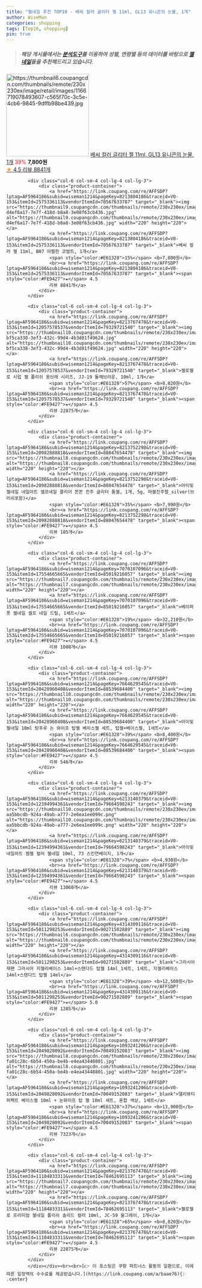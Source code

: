 ```yaml
---
title: "젤네일 추천 TOP10 - 베씨 컬러 글리터 젤 11ml, GL13 유니콘의 눈물, 1개"
author: WiseMan
categories: shopping
tags: [Top10, shopping]
pin: true
---
```


> ##### 해당 게시물에서는 [**분석도구**](https://itemscout.io/)를 이용하여 **성별**, **연령별** 등의 데이터를 바탕으로 [**젤네일**](https://link.coupang.com/a/baae76)들을 추천해드리고 있습니다.
<div class="container"><div class="row">
            <div class="col-6 col-sm-4 col-lg-4 col-lg-3">
                <div class="product-container">
                    <a href="https://link.coupang.com/re/AFFSDP?lptag=AF5964186&subid=wiseman1214&pageKey=8213804186&traceid=V0-153&itemId=2575329673&vendorItemId=70567627761" target="_blank"><img src="https://thumbnail6.coupangcdn.com/thumbnails/remote/230x230ex/image/retail/images/1166719078493607-c565f70c-3c5e-4cb6-9845-9dffb98be439.jpg" alt="https://thumbnail6.coupangcdn.com/thumbnails/remote/230x230ex/image/retail/images/1166719078493607-c565f70c-3c5e-4cb6-9845-9dffb98be439.jpg" width="220" height="220"></a>
                    <a href="https://link.coupang.com/re/AFFSDP?lptag=AF5964186&subid=wiseman1214&pageKey=8213804186&traceid=V0-153&itemId=2575329673&vendorItemId=70567627761" target="_blank">베씨 컬러 글리터 젤 11ml, GL13 유니콘의 눈물, 1개</a>
                    <span style="color:#E61328">39%</span> <b>7,800원</b>
                    <br><a href="https://link.coupang.com/re/AFFSDP?lptag=AF5964186&subid=wiseman1214&pageKey=8213804186&traceid=V0-153&itemId=2575329673&vendorItemId=70567627761" target="_blank"><span style="color:#FE9427">★</span> 4.5
                    리뷰 8841개</a>
                </div>
            </div>
            
            <div class="col-6 col-sm-4 col-lg-4 col-lg-3">
                <div class="product-container">
                    <a href="https://link.coupang.com/re/AFFSDP?lptag=AF5964186&subid=wiseman1214&pageKey=8213804186&traceid=V0-153&itemId=2575336113&vendorItemId=70567633787" target="_blank"><img src="https://thumbnail9.coupangcdn.com/thumbnails/remote/230x230ex/image/retail/images/1256261212168453-d4ef6a17-7e7f-418d-b8a8-3e08f63cb436.jpg" alt="https://thumbnail9.coupangcdn.com/thumbnails/remote/230x230ex/image/retail/images/1256261212168453-d4ef6a17-7e7f-418d-b8a8-3e08f63cb436.jpg" width="220" height="220"></a>
                    <a href="https://link.coupang.com/re/AFFSDP?lptag=AF5964186&subid=wiseman1214&pageKey=8213804186&traceid=V0-153&itemId=2575336113&vendorItemId=70567633787" target="_blank">베씨 컬러 젤 11ml, B07 아찔한 코발트, 1개</a>
                    <span style="color:#E61328">15%</span> <b>7,800원</b>
                    <br><a href="https://link.coupang.com/re/AFFSDP?lptag=AF5964186&subid=wiseman1214&pageKey=8213804186&traceid=V0-153&itemId=2575336113&vendorItemId=70567633787" target="_blank"><span style="color:#FE9427">★</span> 4.5
                    리뷰 8841개</a>
                </div>
            </div>
            
            <div class="col-6 col-sm-4 col-lg-4 col-lg-3">
                <div class="product-container">
                    <a href="https://link.coupang.com/re/AFFSDP?lptag=AF5964186&subid=wiseman1214&pageKey=8213767478&traceid=V0-153&itemId=12057578537&vendorItemId=79329721540" target="_blank"><img src="https://thumbnail10.coupangcdn.com/thumbnails/remote/230x230ex/image/retail/images/1305353994109763-bf5ca338-3ef3-432c-99d4-4b3d81f49624.jpg" alt="https://thumbnail10.coupangcdn.com/thumbnails/remote/230x230ex/image/retail/images/1305353994109763-bf5ca338-3ef3-432c-99d4-4b3d81f49624.jpg" width="220" height="220"></a>
                    <a href="https://link.coupang.com/re/AFFSDP?lptag=AF5964186&subid=wiseman1214&pageKey=8213767478&traceid=V0-153&itemId=12057578537&vendorItemId=79329721540" target="_blank">젤로젤로 시럽 젤 폴리쉬 옹브레 시리즈, JJ-19 돌체브라운, 10ml, 1개</a>
                    <span style="color:#E61328">57%</span> <b>8,820원</b>
                    <br><a href="https://link.coupang.com/re/AFFSDP?lptag=AF5964186&subid=wiseman1214&pageKey=8213767478&traceid=V0-153&itemId=12057578537&vendorItemId=79329721540" target="_blank"><span style="color:#FE9427">★</span> 4.5
                    리뷰 22875개</a>
                </div>
            </div>
            
            <div class="col-6 col-sm-4 col-lg-4 col-lg-3">
                <div class="product-container">
                    <a href="https://link.coupang.com/re/AFFSDP?lptag=AF5964186&subid=wiseman1214&pageKey=8213752298&traceid=V0-153&itemId=20982888818&vendorItemId=88047654478" target="_blank"><img src="https://thumbnail8.coupangcdn.com/thumbnails/remote/230x230ex/image/vendor_inventory/5603/0c49a388f9768025d418f2b68d5724d1a3fe2cad7afae8e3e4b69d7ada9e.png" alt="https://thumbnail8.coupangcdn.com/thumbnails/remote/230x230ex/image/vendor_inventory/5603/0c49a388f9768025d418f2b68d5724d1a3fe2cad7afae8e3e4b69d7ada9e.png" width="220" height="220"></a>
                    <a href="https://link.coupang.com/re/AFFSDP?lptag=AF5964186&subid=wiseman1214&pageKey=8213752298&traceid=V0-153&itemId=20982888818&vendorItemId=88047654478" target="_blank">아이빛 젤네일 네일아트 셀프네일 클리어 쫀쫀 진주 글리터 통젤, 1개, 5g, 마블진주펄_silver(브러쉬포함)</a>
                    <span style="color:#E61328">35%</span> <b>7,990원</b>
                    <br><a href="https://link.coupang.com/re/AFFSDP?lptag=AF5964186&subid=wiseman1214&pageKey=8213752298&traceid=V0-153&itemId=20982888818&vendorItemId=88047654478" target="_blank"><span style="color:#FE9427">★</span> 4.5
                    리뷰 185개</a>
                </div>
            </div>
            
            <div class="col-6 col-sm-4 col-lg-4 col-lg-3">
                <div class="product-container">
                    <a href="https://link.coupang.com/re/AFFSDP?lptag=AF5964186&subid=wiseman1214&pageKey=7070107096&traceid=V0-153&itemId=17554665665&vendorItemId=85019216057" target="_blank"><img src="https://thumbnail7.coupangcdn.com/thumbnails/remote/230x230ex/image/vendor_inventory/6250/ab4d5e07478926c8e6a1f96fb9da1e91ece1c724c6b6c64096ffe69ec8ba.jpg" alt="https://thumbnail7.coupangcdn.com/thumbnails/remote/230x230ex/image/vendor_inventory/6250/ab4d5e07478926c8e6a1f96fb9da1e91ece1c724c6b6c64096ffe69ec8ba.jpg" width="220" height="220"></a>
                    <a href="https://link.coupang.com/re/AFFSDP?lptag=AF5964186&subid=wiseman1214&pageKey=7070107096&traceid=V0-153&itemId=17554665665&vendorItemId=85019216057" target="_blank">베이퍼풋 젤네일 셀프 네일 드릴, 1세트</a>
                    <span style="color:#E61328">19%</span> <b>32,210원</b>
                    <br><a href="https://link.coupang.com/re/AFFSDP?lptag=AF5964186&subid=wiseman1214&pageKey=7070107096&traceid=V0-153&itemId=17554665665&vendorItemId=85019216057" target="_blank"><span style="color:#FE9427">★</span> 4.5
                    리뷰 1008개</a>
                </div>
            </div>
            
            <div class="col-6 col-sm-4 col-lg-4 col-lg-3">
                <div class="product-container">
                    <a href="https://link.coupang.com/re/AFFSDP?lptag=AF5964186&subid=wiseman1214&pageKey=7664629545&traceid=V0-153&itemId=20428960408&vendorItemId=88539684400" target="_blank"><img src="https://thumbnail10.coupangcdn.com/thumbnails/remote/230x230ex/image/vendor_inventory/b06e/1657fd43f982ca12d219b8ac70c07acdeac6f23b5abf26ece1df7f0733a7.png" alt="https://thumbnail10.coupangcdn.com/thumbnails/remote/230x230ex/image/vendor_inventory/b06e/1657fd43f982ca12d219b8ac70c07acdeac6f23b5abf26ece1df7f0733a7.png" width="220" height="220"></a>
                    <a href="https://link.coupang.com/re/AFFSDP?lptag=AF5964186&subid=wiseman1214&pageKey=7664629545&traceid=V0-153&itemId=20428960408&vendorItemId=88539684400" target="_blank">아이빛 젤네일 10ml 탕후루 논 와이프 탑젤 베이스젤 세트, 탑젤+베이스젤, 1세트</a>
                    <span style="color:#E61328">39%</span> <b>8,400원</b>
                    <br><a href="https://link.coupang.com/re/AFFSDP?lptag=AF5964186&subid=wiseman1214&pageKey=7664629545&traceid=V0-153&itemId=20428960408&vendorItemId=88539684400" target="_blank"><span style="color:#FE9427">★</span> 4.5
                    리뷰 546개</a>
                </div>
            </div>
            
            <div class="col-6 col-sm-4 col-lg-4 col-lg-3">
                <div class="product-container">
                    <a href="https://link.coupang.com/re/AFFSDP?lptag=AF5964186&subid=wiseman1214&pageKey=6213140379&traceid=V0-153&itemId=12394994361&vendorItemId=79664598243" target="_blank"><img src="https://thumbnail10.coupangcdn.com/thumbnails/remote/230x230ex/image/retail/images/778573566338076-aa5bbcdb-924a-49ab-a777-2e6ea1ee099c.png" alt="https://thumbnail10.coupangcdn.com/thumbnails/remote/230x230ex/image/retail/images/778573566338076-aa5bbcdb-924a-49ab-a777-2e6ea1ee099c.png" width="220" height="220"></a>
                    <a href="https://link.coupang.com/re/AFFSDP?lptag=AF5964186&subid=wiseman1214&pageKey=6213140379&traceid=V0-153&itemId=12394994361&vendorItemId=79664598243" target="_blank">아이빛 네일아트 젬젤 컬러 젤네일 10ml, 73 스킨연베이지, 1개</a>
                    <span style="color:#E61328">7%</span> <b>4,930원</b>
                    <br><a href="https://link.coupang.com/re/AFFSDP?lptag=AF5964186&subid=wiseman1214&pageKey=6213140379&traceid=V0-153&itemId=12394994361&vendorItemId=79664598243" target="_blank"><span style="color:#FE9427">★</span> 4.5
                    리뷰 13060개</a>
                </div>
            </div>
            
            <div class="col-6 col-sm-4 col-lg-4 col-lg-3">
                <div class="product-container">
                    <a href="https://link.coupang.com/re/AFFSDP?lptag=AF5964186&subid=wiseman1214&pageKey=4314309116&traceid=V0-153&itemId=5011298253&vendorItemId=90271502889" target="_blank"><img src="https://thumbnail6.coupangcdn.com/thumbnails/remote/230x230ex/image/vendor_inventory/af70/830b5ded29e6a5e9f8df3e9c16852045207c240235ef812d139dc51f157d.jpg" alt="https://thumbnail6.coupangcdn.com/thumbnails/remote/230x230ex/image/vendor_inventory/af70/830b5ded29e6a5e9f8df3e9c16852045207c240235ef812d139dc51f157d.jpg" width="220" height="220"></a>
                    <a href="https://link.coupang.com/re/AFFSDP?lptag=AF5964186&subid=wiseman1214&pageKey=4314309116&traceid=V0-153&itemId=5011298253&vendorItemId=90271502889" target="_blank">그라시아재팬 그라시아 지젤리베이스 14ml+스탠다드 탑젤 14ml_1세트, 1세트, 지젤리베이스 14ml+스탠다드 탑젤 14ml</a>
                    <span style="color:#E61328">39%</span> <b>12,500원</b>
                    <br><a href="https://link.coupang.com/re/AFFSDP?lptag=AF5964186&subid=wiseman1214&pageKey=4314309116&traceid=V0-153&itemId=5011298253&vendorItemId=90271502889" target="_blank"><span style="color:#FE9427">★</span> 5.0
                    리뷰 1285개</a>
                </div>
            </div>
            
            <div class="col-6 col-sm-4 col-lg-4 col-lg-3">
                <div class="product-container">
                    <a href="https://link.coupang.com/re/AFFSDP?lptag=AF5964186&subid=wiseman1214&pageKey=1093241206&traceid=V0-153&itemId=2049828092&vendorItemId=70049152083" target="_blank"><img src="https://thumbnail8.coupangcdn.com/thumbnails/remote/230x230ex/image/retail/images/541150529430108-fa01c28c-6b54-450a-be4b-e4ea43448801.jpg" alt="https://thumbnail8.coupangcdn.com/thumbnails/remote/230x230ex/image/retail/images/541150529430108-fa01c28c-6b54-450a-be4b-e4ea43448801.jpg" width="220" height="220"></a>
                    <a href="https://link.coupang.com/re/AFFSDP?lptag=AF5964186&subid=wiseman1214&pageKey=1093241206&traceid=V0-153&itemId=2049828092&vendorItemId=70049152083" target="_blank">델리뷰티 퍼펙트 베이스젤 10ml + 논와이프 탑 젤 10ml 세트, 혼합 색상, 1세트</a>
                    <span style="color:#E61328">37%</span> <b>13,900원</b>
                    <br><a href="https://link.coupang.com/re/AFFSDP?lptag=AF5964186&subid=wiseman1214&pageKey=1093241206&traceid=V0-153&itemId=2049828092&vendorItemId=70049152083" target="_blank"><span style="color:#FE9427">★</span> 4.5
                    리뷰 7323개</a>
                </div>
            </div>
            
            <div class="col-6 col-sm-4 col-lg-4 col-lg-3">
                <div class="product-container">
                    <a href="https://link.coupang.com/re/AFFSDP?lptag=AF5964186&subid=wiseman1214&pageKey=8213767478&traceid=V0-153&itemId=11184833311&vendorItemId=78462695113" target="_blank"><img src="https://thumbnail7.coupangcdn.com/thumbnails/remote/230x230ex/image/rs_quotation_api/cerhnobo/4db8018af3564e408ef48671b3adcf81.jpg" alt="https://thumbnail7.coupangcdn.com/thumbnails/remote/230x230ex/image/rs_quotation_api/cerhnobo/4db8018af3564e408ef48671b3adcf81.jpg" width="220" height="220"></a>
                    <a href="https://link.coupang.com/re/AFFSDP?lptag=AF5964186&subid=wiseman1214&pageKey=8213767478&traceid=V0-153&itemId=11184833311&vendorItemId=78462695113" target="_blank">젤로젤로 프리미엄 젤네일 폴리쉬 솔리드 컬러 10ml, JC-59 울그레이, 1개</a>
                    <span style="color:#E61328">65%</span> <b>8,820원</b>
                    <br><a href="https://link.coupang.com/re/AFFSDP?lptag=AF5964186&subid=wiseman1214&pageKey=8213767478&traceid=V0-153&itemId=11184833311&vendorItemId=78462695113" target="_blank"><span style="color:#FE9427">★</span> 4.5
                    리뷰 22875개</a>
                </div>
            </div>
            </div></div><br><br>[👉 이 포스팅은 쿠팡 파트너스 활동의 일환으로, 이에 따른 일정액의 수수료를 제공받습니다.](https://link.coupang.com/a/baae76){: .center}